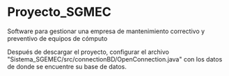 # Proyecto_SGMEC
 Software para gestionar una empresa de mantenimiento correctivo y preventivo de equipos de cómputo

Después de descargar el proyecto, configurar el archivo "Sistema_SGEMEC/src/connectionBD/OpenConnection.java" con los datos de donde se encuentre su base de datos.
